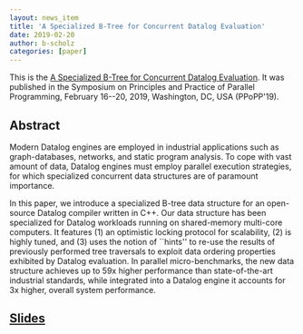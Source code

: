 ```yaml
---
layout: news_item
title: 'A Specialized B-Tree for Concurrent Datalog Evaluation'
date: 2019-02-20
author: b-scholz
categories: [paper]
---
```

This is the [A Specialized B-Tree for Concurrent Datalog Evaluation](/pdf/ppopp19.pdf).  It was published in the Symposium on Principles and Practice of Parallel Programming, February 16--20, 2019, Washington, DC, USA (PPoPP'19).

## Abstract 
Modern Datalog engines are employed in industrial applications such as graph-databases, networks, and static program
analysis. To cope with vast amount of data, Datalog engines must employ parallel execution strategies, for which specialized concurrent data structures are of paramount importance.

In this paper, we  introduce a specialized B-tree data structure for an open-source Datalog compiler written in C++. Our data structure
has been specialized for Datalog workloads running on shared-memory multi-core computers. It features (1) an optimistic locking
protocol for scalability, (2) is highly tuned, and (3) uses the notion of  ``hints'' to re-use the results of previously performed tree traversals to
exploit data ordering properties exhibited by Datalog evaluation.
In parallel micro-benchmarks, the new data structure achieves up to 59x
 higher performance than state-of-the-art industrial standards, while
integrated into a Datalog engine it accounts for 3x higher, overall system performance.

## [Slides](/pdf/ppopp19-slides.pdf)



